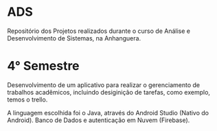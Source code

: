 # ADS
Repositório dos Projetos realizados durante o curso de Análise e Desenvolvimento de Sistemas, na Anhanguera.

# 4° Semestre

Desenvolvimento de um aplicativo para realizar o gerenciamento de trabalhos acadêmicos, incluindo desiginição de tarefas, como exemplo, temos o trello.

A linguagem escolhida foi o Java, através do Android Studio (Nativo do Android).
Banco de Dados e autenticação em Nuvem (Firebase).
